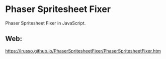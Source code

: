 # Phaser Spritesheet Fixer

Phaser Spritesheet Fixer in JavaScript.

## Web:

https://lrusso.github.io/PhaserSpritesheetFixer/PhaserSpritesheetFixer.htm
